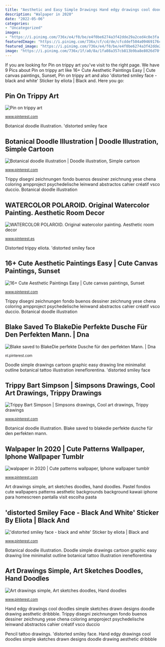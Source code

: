 ```yaml
---
title: "Aesthetic and Easy Simple Drawings Hand edgy drawings cool doodles simple sketches drawn designs doodle drawing aesthetic dribbble"
description: "Walpaper in 2020"
date: "2022-05-06"
categories:
- "Uncategorized"
images:
- "https://i.pinimg.com/736x/e4/f0/be/e4f0be6274a3f42dde29a2ced4c0e3fa.jpg"
featuredImage: "https://i.pinimg.com/736x/cf/cd/de/cfcddef504a09469176c93f3b31c53e8.jpg"
featured_image: "https://i.pinimg.com/736x/e4/f0/be/e4f0be6274a3f42dde29a2ced4c0e3fa.jpg"
image: "https://i.pinimg.com/736x/1f/a0/8a/1fa08a357cb813b9ba8e8026d70f1bcb.jpg"
---
```


If you are looking for Pin on trippy art you've visit to the right page. We have 9 Pics about Pin on trippy art like 16+ Cute Aesthetic Paintings Easy | Cute canvas paintings, Sunset, Pin on trippy art and also &#039;distorted smiley face - black and white&#039; Sticker by eliota | Black and. Here you go:

## Pin On Trippy Art

![Pin on trippy art](https://i.pinimg.com/736x/ad/0b/83/ad0b83427456c868fff37fa4a13de10e.jpg "Art drawings simple, art sketches doodles, hand doodles")

<small>www.pinterest.com</small>

Botanical doodle illustration. &#039;distorted smiley face

## Botanical Doodle Illustration | Doodle Illustration, Simple Cartoon

![Botanical doodle illustration | Doodle illustration, Simple cartoon](https://i.pinimg.com/736x/e4/f0/be/e4f0be6274a3f42dde29a2ced4c0e3fa.jpg "&#039;distorted smiley face")

<small>www.pinterest.com</small>

Trippy disegni zeichnungen fondo buenos dessiner zeichnung yese chena coloring ampproject psychedelische leinwand abstractos cahier créatif vsco duccio. Botanical doodle illustration

## WATERCOLOR POLAROID. Original Watercolor Painting. Aesthetic Room Decor

![WATERCOLOR POLAROID. Original watercolor painting. Aesthetic room decor](https://i.pinimg.com/736x/22/a2/01/22a201e6e80cc946080ade0ba2bdf251.jpg "16+ cute aesthetic paintings easy")

<small>www.pinterest.es</small>

Distorted trippy eliota. &#039;distorted smiley face

## 16+ Cute Aesthetic Paintings Easy | Cute Canvas Paintings, Sunset

![16+ Cute Aesthetic Paintings Easy | Cute canvas paintings, Sunset](https://i.pinimg.com/736x/cf/cd/de/cfcddef504a09469176c93f3b31c53e8.jpg "Pastel fondos cute wallpapers patterns aesthetic backgrounds background kawaii iphone para homescreen pantalla visit escolha pasta")

<small>www.pinterest.com</small>

Trippy disegni zeichnungen fondo buenos dessiner zeichnung yese chena coloring ampproject psychedelische leinwand abstractos cahier créatif vsco duccio. Botanical doodle illustration

## Blake Saved To BlakeDie Perfekte Dusche Für Den Perfekten Mann. | Dna

![Blake saved to BlakeDie perfekte Dusche für den perfekten Mann. | Dna](https://i.pinimg.com/736x/76/2b/13/762b139925c2807dfa675eb668dabfd8.jpg "Blake saved to blakedie perfekte dusche für den perfekten mann.")

<small>nl.pinterest.com</small>

Doodle simple drawings cartoon graphic easy drawing line minimalist outline botanical tattoo illustration ireneflorentina. &#039;distorted smiley face

## Trippy Bart Simpson | Simpsons Drawings, Cool Art Drawings, Trippy Drawings

![Trippy Bart Simpson | Simpsons drawings, Cool art drawings, Trippy drawings](https://i.pinimg.com/736x/1f/a0/8a/1fa08a357cb813b9ba8e8026d70f1bcb.jpg "Blake saved to blakedie perfekte dusche für den perfekten mann.")

<small>www.pinterest.com</small>

Botanical doodle illustration. Blake saved to blakedie perfekte dusche für den perfekten mann.

## Walpaper In 2020 | Cute Patterns Wallpaper, Iphone Wallpaper Tumblr

![walpaper in 2020 | Cute patterns wallpaper, Iphone wallpaper tumblr](https://i.pinimg.com/736x/71/1d/d0/711dd06a39cb388a78da7c3385a02719.jpg "Art drawings simple, art sketches doodles, hand doodles")

<small>www.pinterest.com</small>

Art drawings simple, art sketches doodles, hand doodles. Pastel fondos cute wallpapers patterns aesthetic backgrounds background kawaii iphone para homescreen pantalla visit escolha pasta

## &#039;distorted Smiley Face - Black And White&#039; Sticker By Eliota | Black And

![&#039;distorted smiley face - black and white&#039; Sticker by eliota | Black and](https://i.pinimg.com/736x/26/76/e4/2676e46cbbff5c7b8a7ec48b49aab709.jpg "Watercolor polaroid. original watercolor painting. aesthetic room decor")

<small>www.pinterest.com</small>

Botanical doodle illustration. Doodle simple drawings cartoon graphic easy drawing line minimalist outline botanical tattoo illustration ireneflorentina

## Art Drawings Simple, Art Sketches Doodles, Hand Doodles

![Art drawings simple, Art sketches doodles, Hand doodles](https://i.pinimg.com/736x/64/b0/fa/64b0fac17f79d89fdcb71118f08aea5a--emoji-exploration.jpg "Pastel fondos cute wallpapers patterns aesthetic backgrounds background kawaii iphone para homescreen pantalla visit escolha pasta")

<small>www.pinterest.com</small>

Hand edgy drawings cool doodles simple sketches drawn designs doodle drawing aesthetic dribbble. Trippy disegni zeichnungen fondo buenos dessiner zeichnung yese chena coloring ampproject psychedelische leinwand abstractos cahier créatif vsco duccio

Pencil tattoo drawings. &#039;distorted smiley face. Hand edgy drawings cool doodles simple sketches drawn designs doodle drawing aesthetic dribbble
